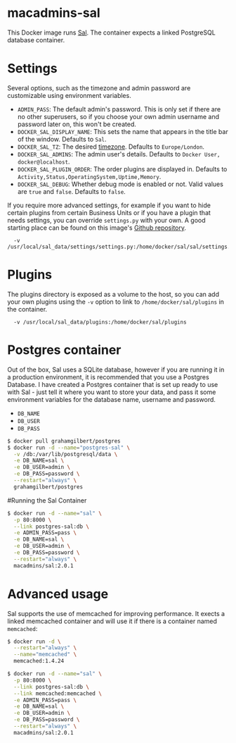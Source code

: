 macadmins-sal
=============

This Docker image runs [Sal](https://github.com/salopensource/sal). The container expects a linked PostgreSQL database container.

# Settings

Several options, such as the timezone and admin password are customizable using environment variables.

* ``ADMIN_PASS``: The default admin's password. This is only set if there are no other superusers, so if you choose your own admin username and password later on, this won't be created.
* ``DOCKER_SAL_DISPLAY_NAME``: This sets the name that appears in the title bar of the window. Defaults to ``Sal``.
* ``DOCKER_SAL_TZ``: The desired [timezone](http://en.wikipedia.org/wiki/List_of_tz_database_time_zones). Defaults to ``Europe/London``.
* ``DOCKER_SAL_ADMINS``: The admin user's details. Defaults to ``Docker User, docker@localhost``.
* ``DOCKER_SAL_PLUGIN_ORDER``: The order plugins are displayed in. Defaults to ``Activity,Status,OperatingSystem,Uptime,Memory``.
* ``DOCKER_SAL_DEBUG``: Whether debug mode is enabled or not. Valid values are ``true`` and ``false``. Defaults to ``false``.

If you require more advanced settings, for example if you want to hide certain plugins from certain Business Units or if you have a plugin that needs settings, you can override ``settings.py`` with your own. A good starting place can be found on this image's [Github repository](https://github.com/salopensource/sal/blob/master/docker/settings.py).

```
  -v /usr/local/sal_data/settings/settings.py:/home/docker/sal/sal/settings.py
  ```

# Plugins

The plugins directory is exposed as a volume to the host, so you can add your own plugins using the ``-v`` option to link to ``/home/docker/sal/plugins`` in the container. 

```
  -v /usr/local/sal_data/plugins:/home/docker/sal/plugins
  ```

# Postgres container

Out of the box, Sal uses a SQLite database, however if you are running it in a production environment, it is recommended that you use a Postgres Database.
I have created a Postgres container that is set up ready to use with Sal - just tell it where you want to store your data, and pass it some environment variables for the database name, username and password.

* ``DB_NAME``
* ``DB_USER``
* ``DB_PASS``

```bash
$ docker pull grahamgilbert/postgres
$ docker run -d --name="postgres-sal" \
  -v /db:/var/lib/postgresql/data \
  -e DB_NAME=sal \
  -e DB_USER=admin \
  -e DB_PASS=password \
  --restart="always" \
  grahamgilbert/postgres
```

#Running the Sal Container

```bash
$ docker run -d --name="sal" \
  -p 80:8000 \
  --link postgres-sal:db \
  -e ADMIN_PASS=pass \
  -e DB_NAME=sal \
  -e DB_USER=admin \
  -e DB_PASS=password \
  --restart="always" \
  macadmins/sal:2.0.1
```

# Advanced usage

Sal supports the use of memcached for improving performance. It exects a linked memcached container and will use it if there is a container named ``memcached``:

``` bash
$ docker run -d \
  --restart="always" \
  --name="memcached" \
  memcached:1.4.24

$ docker run -d --name="sal" \
  -p 80:8000 \
  --link postgres-sal:db \
  --link memcached:memcached \
  -e ADMIN_PASS=pass \
  -e DB_NAME=sal \
  -e DB_USER=admin \
  -e DB_PASS=password \
  --restart="always" \
  macadmins/sal:2.0.1
```